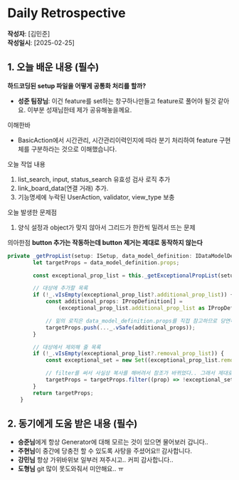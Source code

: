 # Daily Retrospective

**작성자**: [김민준]  
**작성일시**: [2025-02-25]

## 1. 오늘 배운 내용 (필수)

**하드코딩된 setup 파일을 어떻게 공통화 처리를 할까?**

- **성준 팀장님**: 이건  feature를 set하는 창구하나만들고 feature로 풀어야 될것 같아요.
이부분 성재님한테 제가 공유해놓을께요.

이해한바
- BasicAction에서 시간관리, 시간관리이력인지에 따라 분기 처리하여 feature 구현체를 구분하라는 것으로 이해했습니다.

오늘 작업 내용
1. list_search, input, status_search 유효성 검사 로직 추가
2. link_board_data(연결 거래) 추가.
3. 기능명세에 누락된 UserAction, validator, view_type 보충

오늘 발생한 문제점
1. 양식 설정과 object가 맞지 않아서 그리드가 한칸씩 밀려서 뜨는 문제

의아한점
**button 추가는 작동하는데 button 제거는 제대로 동작하지 않는다**
```ts
private _getPropList(setup: ISetup, data_model_definition: IDataModelDefinition, exception_menu_gen?: string) {
		let targetProps = data_model_definition.props;

		const exceptional_prop_list = this._getExceptionalPropList(setup, exception_menu_gen);

		// 대상에 추가할 목록
		if (!_.vIsEmpty(exceptional_prop_list?.additional_prop_list)) {
			const additional_props: IPropDefinition[] =
				(exceptional_prop_list.additional_prop_list as IPropDefinition[]) ?? [];

            // 밑의 로직은 data_model_definition.props를 직접 참고하므로 당연히 data_model_definition안에 들어간다.
			targetProps.push(..._.vSafe(additional_props));
		}

		// 대상에서 제외해 줄 목록
		if (!_.vIsEmpty(exceptional_prop_list?.removal_prop_list)) {
			const exceptional_set = new Set((exceptional_prop_list.removal_prop_list as string[]) ?? []);

            // filter를 써서 사실상 복사를 해버려서 참조가 바뀌었다.. 그래서 제대로 동작하지 않는데 말씀드려봐야겠다..
			targetProps = targetProps.filter((prop) => !exceptional_set.has(prop.prop_id));
		}
		return targetProps;
	}
```

## 2. 동기에게 도움 받은 내용 (필수)

- **승준님**에게 항상 Generator에 대해 모르는 것이 있으면 물어보러 갑니다..
- **주현님**이 중간에 당충전 할 수 있도록 사탕을 주셨어요!! 감사합니다.
- **강민님** 항상 가위바위보 일부러 져주시고.. 커피 감사합니다..
- **도형님** git 많이 못도와줘서 미안해요.. ㅠ
